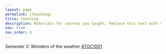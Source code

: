 ```yaml
---
layout: page
permalink: /teaching/
title: teaching
description: Materials for courses you taught. Replace this text with your description.
nav: true
nav_order: 6
---
```

Semester 2: Wonders of the weather <a href="https://handbook.unimelb.edu.au/2024/subjects/atoc10001">ATOC1001</a>


[comment]: <> (For now, this page is assumed to be a static description of your courses. You can convert it to a collection similar to `_projects/` so that you can have a dedicated page for each course.)

[comment]: <> (Organize your courses by years, topics, or universities, however you like!)
